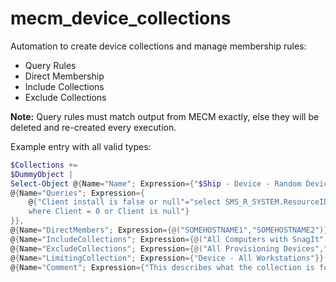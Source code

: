 # mecm_device_collections

Automation to create device collections and manage membership rules:
* Query Rules
* Direct Membership
* Include Collections
* Exclude Collections

**Note:** Query rules must match output from MECM exactly, else they will be deleted and re-created every execution.

Example entry with all valid types:

```powershell
$Collections +=
$DummyObject |
Select-Object @{Name="Name"; Expression={"$Ship - Device - Random Devices"}},
@{Name="Queries"; Expression={
    @{"Client install is false or null"="select SMS_R_SYSTEM.ResourceID,SMS_R_SYSTEM.ResourceType,SMS_R_SYSTEM.Name,SMS_R_SYSTEM.SMSUniqueIdentifier,SMS_R_SYSTEM.ResourceDomainORWorkgroup,SMS_R_SYSTEM.Client from sms_r_system 
    where Client = 0 or Client is null"}
}},
@{Name="DirectMembers"; Expression={@("SOMEHOSTNAME1","SOMEHOSTNAME2")}},
@{Name="IncludeCollections"; Expression={@("All Computers with SnagIt","Software - Google Chrome")}},
@{Name="ExcludeCollections"; Expression={@("All Provisioning Devices","All Unknown Computers")}},
@{Name="LimitingCollection"; Expression={"Device - All Workstations"}},
@{Name="Comment"; Expression={"This describes what the collection is for"}}
```
